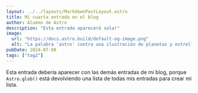 ```yaml
---
layout: ../../layouts/MarkdownPostLayout.astro
title: Mi cuarta entrada en el blog
author: Alumno de Astro
description: "Esta entrada aparecerá sola!"
image:
  url: "https://docs.astro.build/default-og-image.png"
  alt: "La palabra 'astro' contra una ilustración de planetas y estrellas."
pubDate: 2024-07-08
tags: ["tag2"]
---
```

Esta entrada debería aparecer con las demás entradas de mi blog, porque `Astro.glob()` está devolviendo una lista de todas mis entradas para crear mi lista.